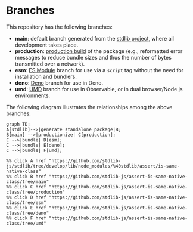 <!--

@license Apache-2.0

Copyright (c) 2022 The Stdlib Authors.

Licensed under the Apache License, Version 2.0 (the "License");
you may not use this file except in compliance with the License.
You may obtain a copy of the License at

    http://www.apache.org/licenses/LICENSE-2.0

Unless required by applicable law or agreed to in writing, software
distributed under the License is distributed on an "AS IS" BASIS,
WITHOUT WARRANTIES OR CONDITIONS OF ANY KIND, either express or implied.
See the License for the specific language governing permissions and
limitations under the License.

-->

# Branches

This repository has the following branches:

-   **main**: default branch generated from the [stdlib project][stdlib-url], where all development takes place.
-   **production**: [production build][production-url] of the package (e.g., reformatted error messages to reduce bundle sizes and thus the number of bytes transmitted over a network).
-   **esm**: [ES Module][esm-url] branch for use via a `script` tag without the need for installation and bundlers.
-   **deno**: [Deno][deno-url] branch for use in Deno.
-   **umd**: [UMD][umd-url] branch for use in Observable, or in dual browser/Node.js environments.

The following diagram illustrates the relationships among the above branches:

```mermaid
graph TD;
A[stdlib]-->|generate standalone package|B;
B[main] -->|productionize| C[production];
C -->|bundle| D[esm];
C -->|bundle| E[deno];
C -->|bundle| F[umd];

%% click A href "https://github.com/stdlib-js/stdlib/tree/develop/lib/node_modules/%40stdlib/assert/is-same-native-class"
%% click B href "https://github.com/stdlib-js/assert-is-same-native-class/tree/main"
%% click C href "https://github.com/stdlib-js/assert-is-same-native-class/tree/production"
%% click D href "https://github.com/stdlib-js/assert-is-same-native-class/tree/esm"
%% click E href "https://github.com/stdlib-js/assert-is-same-native-class/tree/deno"
%% click F href "https://github.com/stdlib-js/assert-is-same-native-class/tree/umd"
```

[stdlib-url]: https://github.com/stdlib-js/stdlib/tree/develop/lib/node_modules/%40stdlib/assert/is-same-native-class
[production-url]: https://github.com/stdlib-js/assert-is-same-native-class/tree/production
[deno-url]: https://github.com/stdlib-js/assert-is-same-native-class/tree/deno
[umd-url]: https://github.com/stdlib-js/assert-is-same-native-class/tree/umd
[esm-url]: https://github.com/stdlib-js/assert-is-same-native-class/tree/esm